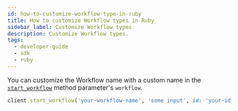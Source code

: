 ```yaml
---
id: how-to-customize-workflow-type-in-ruby
title: How to customize Workflow types in Ruby
sidebar_label: Customize Workflow types
description: Customize Workflow types.
tags:
  - developer-guide
  - sdk
  - ruby
---
```


You can customize the Workflow name with a custom name in the [`start_workflow`](https://rubydoc.info/gems/temporalio/Temporalio/Client#start_workflow-instance_method) method parameter's `workflow`.

```ruby
client.start_workflow('your-workflow-name', 'some input', id: 'your-id', task_queue: 'your-task-queue')
```
